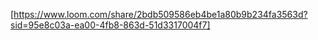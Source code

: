 [https://www.loom.com/share/2bdb509586eb4be1a80b9b234fa3563d?sid=95e8c03a-ea00-4fb8-863d-51d3317004f7]
